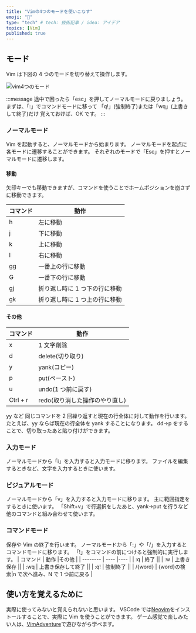 ```yaml
---
title: "Vimの4つのモードを使いこなす"
emoji: "📄"
type: "tech" # tech: 技術記事 / idea: アイデア
topics: [Vim]
published: true
---
```


## モード

Vim は下図の 4 つのモードを切り替えて操作します。

![vim4つのモード](https://storage.googleapis.com/zenn-user-upload/36b9a38fd1f1-20220115.png)

:::message
途中で困ったら「esc」を押してノーマルモードに戻りましょう。
まずは、「:」でコマンドモードに移って
「q!」(強制終了)または「wq」(上書きして終了)だけ
覚えておけば、OK です。
:::

### ノーマルモード

Vim を起動すると、ノーマルモードから始まります。
ノーマルモードを起点に各モードに遷移することができます。
それぞれのモードで「Esc」を押すとノーマルモードに遷移します。

#### 移動

矢印キーでも移動できますが、コマンドを使うことでホームポジションを崩さずに移動できます。

| コマンド | 動作                          |
| -------- | ----------------------------- |
| h        | 左に移動                      |
| j        | 下に移動                      |
| k        | 上に移動                      |
| l        | 右に移動                      |
| gg       | 一番上の行に移動              |
| G        | 一番下の行に移動              |
| gj       | 折り返し時に 1 つ下の行に移動 |
| gk       | 折り返し時に 1 つ上の行に移動 |

#### その他

| コマンド | 動作                           |
| -------- | ------------------------------ |
| x        | 1 文字削除                     |
| d        | delete(切り取り)               |
| y        | yank(コピー)                   |
| p        | put(ペースト)                  |
| u        | undo(1 つ前に戻す)             |
| Ctrl + r | redo(取り消した操作のやり直し) |

yy など 同じコマンドを 2 回繰り返すと現在の行全体に対して動作を行います。
たとえば、yy ならば現在の行全体を yank することになります。
dd→p をすることで、切り取ったあと貼り付けができます。

### 入力モード

ノーマルモードから「i」を入力すると入力モードに移ります。
ファイルを編集するときなど、文字を入力するときに使います。

### ビジュアルモード

ノーマルモードから「v」を入力すると入力モードに移ります。
主に範囲指定をするときに使います。
「Shift+v」で行選択をしたあと、yank→put を行うなど
他のコマンドと組み合わせて使います。

### コマンドモード

保存や Vim の終了を行います。
ノーマルモードから「:」や「/」を入力するとコマンドモードに移ります。
「!」をコマンドの前につけると強制的に実行します。
| コマンド | 動作 |その他 |
| -------- | ---- |---- |
| :q | 終了 ||
| :w | 上書き保存 ||
| :wq | 上書き保存して終了 ||
| :q! | 強制終了 ||
| /{word} | {word}の検索|n で次へ進み、N で 1 つ前に戻る |

## 使い方を覚えるために

実際に使ってみないと覚えられないと思います。
VSCode では[Neovim](https://marketplace.visualstudio.com/items?itemName=asvetliakov.vscode-neovim)をインストールすることで、実際に Vim を使うことができます。
ゲーム感覚で楽しみたい人は、[VimAdventure](https://vim-adventures.com/)で遊びながら学べます。
